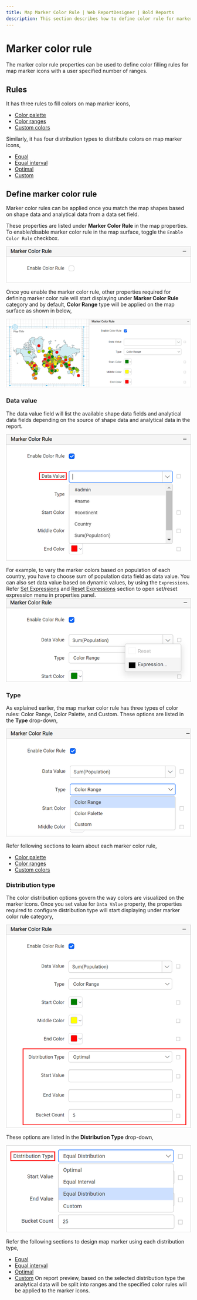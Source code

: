 ```yaml
---
title: Map Marker Color Rule | Web ReportDesigner | Bold Reports
description: This section describes how to define color rule for marker in Map Report Item with the Bold Report Designer
---
```


# Marker color rule

The marker color rule properties can be used to define color filling rules for map marker icons with a user specified number of ranges.

## Rules

It has three rules to fill colors on map marker icons,

* [Color palette](./../../../report-items/map/color-palette-marker-rule/)
* [Color ranges](./../../../report-items/map/color-range-marker-rule/)
* [Custom colors](./../../../report-items/map/custom-color-marker-rule/)

Similarly, it has four distribution types to distribute colors on map marker icons,

* [Equal](./../../../report-items/map/equal-distribution-marker-rule/)
* [Equal interval](./../../../report-items/map/equal-interval-marker-rule/)
* [Optimal](./../../../report-items/map/optimal-distribution-marker-rule/)
* [Custom](./../../../report-items/map/custom-distribution-marker-rule/)

## Define marker color rule

Marker color rules can be applied once you match the map shapes based on shape data and analytical data from a data set field.

These properties are listed under **Marker Color Rule** in the map properties. To enable/disable marker color rule in the map surface, toggle the `Enable Color Rule` checkbox.

![Map Shape properties](/static/assets/on-premise/images/report-designer/report-items/map/marker-color-rule/initial.png '#width=385px')

Once you enable the marker color rule, other properties required for defining marker color rule will start displaying under **Marker Color Rule** category and by default, **Color Range** type will be applied on the map surface as shown in below,

![Map shape color rule](/static/assets/on-premise/images/report-designer/report-items/map/marker-color-rule/enable-color-rule.png)

### Data value

The data value field will list the available shape data fields and analytical data fields depending on the source of shape data and analytical data in the report.

![Map data value](/static/assets/on-premise/images/report-designer/report-items/map/marker-color-rule/data-value.png '#width=385px')

For example, to vary the marker colors based on population of each country, you have to choose sum of population data field as data value. You can also set data value based on dynamic values, by using the `Expressions`. Refer [Set Expressions](./../../../compose-report/properties-panel/#set-expression) and [Reset Expressions](./../../../compose-report/properties-panel/#reset-expression) section to open set/reset expression menu in properties panel.
![Map data value](/static/assets/on-premise/images/report-designer/report-items/map/marker-color-rule/data-value-expression.png '#width=385px')

### Type

As explained earlier, the map marker color rule has three types of color rules: Color Range, Color Palette, and Custom. These options are listed in the **Type** drop-down,

![Map color rule types](/static/assets/on-premise/images/report-designer/report-items/map/marker-color-rule/types.png '#width=385px')

Refer following sections to learn about each marker color rule,

* [Color palette](./../../../report-items/map/color-palette-marker-rule/)
* [Color ranges](./../../../report-items/map/color-range-marker-rule/)
* [Custom colors](./../../../report-items/map/custom-color-marker-rule/)

### Distribution type

The color distribution options govern the way colors are visualized on the marker icons. Once you set value for `Data Value` property, the properties required to configure distribution type will start displaying under marker color rule category,

![Map distribution properties](/static/assets/on-premise/images/report-designer/report-items/map/marker-color-rule/distribution-properties.png '#width=355px')

These options are listed in the **Distribution Type** drop-down,

![Map distribution types](/static/assets/on-premise/images/report-designer/report-items/map/marker-color-rule/distribution-types.png '#width=385px')

Refer the following sections to design map marker using each distribution type,

* [Equal](./../../../report-items/map/equal-distribution-marker-rule/)
* [Equal interval](./../../../report-items/map/equal-interval-marker-rule/)
* [Optimal](./../../../report-items/map/optimal-distribution-marker-rule/)
* [Custom](./../../../report-items/map/custom-distribution-marker-rule/)
On report preview, based on the selected distribution type the analytical data will be split into ranges and the specified color rules will be applied to the marker icons.